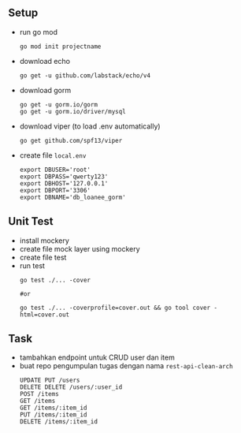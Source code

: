 ## Setup

* run go mod
    ```
    go mod init projectname
    ```

* download echo
    ```
    go get -u github.com/labstack/echo/v4
    ```

* download gorm
    ```
    go get -u gorm.io/gorm
    go get -u gorm.io/driver/mysql
    ```

* download viper (to load .env automatically)
    ```
    go get github.com/spf13/viper
    ```

* create file `local.env`
    ```
    export DBUSER='root'
    export DBPASS='qwerty123'
    export DBHOST='127.0.0.1'
    export DBPORT='3306'
    export DBNAME='db_loanee_gorm'
    ```

## Unit Test
* install mockery
* create file mock layer using mockery
* create file test
* run test
    ```
    go test ./... -cover

    #or

    go test ./... -coverprofile=cover.out && go tool cover -html=cover.out 
    ```

## Task
* tambahkan endpoint untuk CRUD user dan item
* buat repo pengumpulan tugas dengan nama `rest-api-clean-arch`
    ```
    UPDATE PUT /users
    DELETE DELETE /users/:user_id
    POST /items
    GET /items
    GET /items/:item_id
    PUT /items/:item_id
    DELETE /items/:item_id
    ```